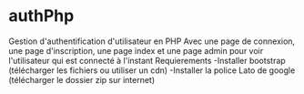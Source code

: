 # authPhp
Gestion d'authentification d'utilisateur en PHP
Avec une page de connexion, une page d'inscription, une page index et une page admin pour voir l'utilisateur qui est connecté à l'instant
Requierements
-Installer bootstrap (télécharger les fichiers ou utiliser un cdn)
-Installer la police Lato de google (télécharger le dossier zip sur internet)
